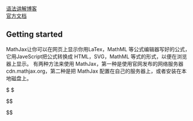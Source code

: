 <script type="text/javascript" async
  src="//cdn.mathjax.org/mathjax/latest/MathJax.js?config=TeX-MML-AM_CHTML">
</script>

[语法讲解博客]( http://mlworks.cn/posts/introduction-to-mathjax-and-latex-expression/)  
[官方文档](http://docs.mathjax.org/en/latest/start.html)
## Getting started
MathJax让你可以在网页上显示你用LaTex，MathML 等公式编辑器写好的公式，它用JaveScript把公式转换成 HTML，SVG，MathML 等式的形式，以便在浏览器上显示。
有两种方法来使用 MathJax，第一种是使用官网发布的网络服务器 cdn.mathjax.org，第二种是把 MathJax 配置在自己的服务器上，或者安装在本地磁盘上。

$  $

$$

$$